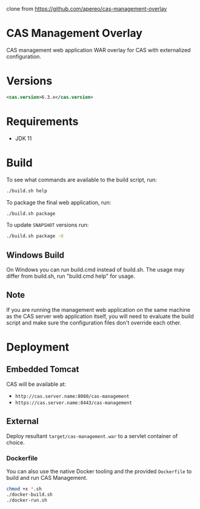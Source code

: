 clone from https://github.com/apereo/cas-management-overlay

CAS Management Overlay
============================

CAS management web application WAR overlay for CAS with externalized configuration.

# Versions

```xml
<cas.version>6.3.x</cas.version>
```

# Requirements

* JDK 11

# Build

To see what commands are available to the build script, run:

```bash
./build.sh help
```

To package the final web application, run:

```bash
./build.sh package
```

To update `SNAPSHOT` versions run:

```bash
./build.sh package -U
```

## Windows Build

On Windows you can run build.cmd instead of build.sh. The usage may differ from build.sh, run "build.cmd help" for usage.

## Note

If you are running the management web application on the same machine as the CAS server web application itself, 
you will need to evaluate the build script and make sure the configuration files don't override each other.

# Deployment

## Embedded Tomcat

CAS will be available at:

* `http://cas.server.name:8080/cas-management`
* `https://cas.server.name:8443/cas-management`

## External

Deploy resultant `target/cas-management.war`  to a servlet container of choice.

### Dockerfile

You can also use the native Docker tooling and the provided `Dockerfile` to build and run CAS Management.

```bash
chmod +x *.sh
./docker-build.sh
./docker-run.sh
```
